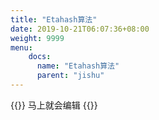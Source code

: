 ```yaml
---
title: "Etahash算法"
date: 2019-10-21T06:07:36+08:00
weight: 9999
menu:
    docs:
      name: "Etahash算法"
      parent: "jishu"
---
```



{{<adm type="tip" title="提醒" >}}
马上就会编辑
{{</adm >}}